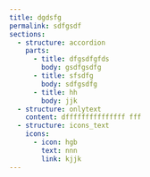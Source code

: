 ```yaml
---
title: dgdsfg
permalink: sdfgsdf
sections:
  - structure: accordion
    parts:
      - title: dfgsdfgfds
        body: gsdfgsdfg
      - title: sfsdfg
        body: sdfgsdfg
      - title: hh
        body: jjk
  - structure: onlytext
    content: dfffffffffffffff fff
  - structure: icons_text
    icons:
      - icon: hgb
        text: nnn
        link: kjjk
---
```

